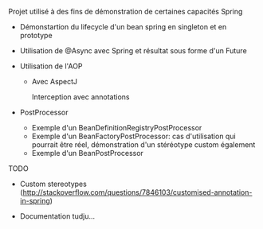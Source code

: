 Projet utilisé à des fins de démonstration de certaines capacités Spring

* Démonstartion du lifecycle d'un bean spring en singleton et en prototype

* Utilisation de @Async avec Spring et résultat sous forme d'un Future

* Utilisation de l'AOP
	+ Avec AspectJ
		
		Interception avec annotations

* PostProcessor
	+ Exemple d'un BeanDefinitionRegistryPostProcessor	
	+ Exemple d'un BeanFactoryPostProcessor: cas d'utilisation qui pourrait être réel, démonstration d'un stéréotype custom également
	+ Exemple d'un BeanPostProcessor
		
TODO

* Custom stereotypes (http://stackoverflow.com/questions/7846103/customised-annotation-in-spring)

* Documentation tudju... 